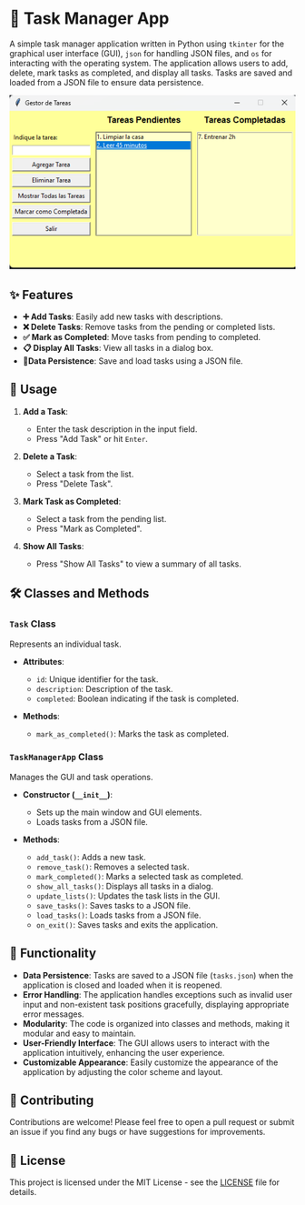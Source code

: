 # 📝 Task Manager App

A simple task manager application written in Python using `tkinter` for the graphical user interface (GUI), `json` for handling JSON files, and `os` for interacting with the operating system. The application allows users to add, delete, mark tasks as completed, and display all tasks. Tasks are saved and loaded from a JSON file to ensure data persistence.

![Task Manager App](taskmanger.png)



## ✨ Features

- **➕ Add Tasks**: Easily add new tasks with descriptions.
- **❌ Delete Tasks**: Remove tasks from the pending or completed lists.
- **✅ Mark as Completed**: Move tasks from pending to completed.
- **📋 Display All Tasks**: View all tasks in a dialog box.
- **💾Data Persistence**: Save and load tasks using a JSON file.

## 📖 Usage

1. **Add a Task**:
   - Enter the task description in the input field.
   - Press "Add Task" or hit `Enter`.

2. **Delete a Task**:
   - Select a task from the list.
   - Press "Delete Task".

3. **Mark Task as Completed**:
   - Select a task from the pending list.
   - Press "Mark as Completed".

4. **Show All Tasks**:
   - Press "Show All Tasks" to view a summary of all tasks.

## 🛠️ Classes and Methods

### `Task` Class

Represents an individual task.

- **Attributes**:
  - `id`: Unique identifier for the task.
  - `description`: Description of the task.
  - `completed`: Boolean indicating if the task is completed.

- **Methods**:
  - `mark_as_completed()`: Marks the task as completed.

### `TaskManagerApp` Class

Manages the GUI and task operations.

- **Constructor (`__init__`)**:
  - Sets up the main window and GUI elements.
  - Loads tasks from a JSON file.

- **Methods**:
  -  `add_task()`: Adds a new task.
  - `remove_task()`: Removes a selected task.
  - `mark_completed()`: Marks a selected task as completed.
  - `show_all_tasks()`: Displays all tasks in a dialog.
  - `update_lists()`: Updates the task lists in the GUI.
  - `save_tasks()`: Saves tasks to a JSON file.
  - `load_tasks()`: Loads tasks from a JSON file.
  - `on_exit()`: Saves tasks and exits the application.

## 🚀 Functionality

- **Data Persistence**: Tasks are saved to a JSON file (`tasks.json`) when the application is closed and loaded when it is reopened.
- **Error Handling**: The application handles exceptions such as invalid user input and non-existent task positions gracefully, displaying appropriate error messages.
- **Modularity**: The code is organized into classes and methods, making it modular and easy to maintain.
- **User-Friendly Interface**: The GUI allows users to interact with the application intuitively, enhancing the user experience.
- **Customizable Appearance**: Easily customize the appearance of the application by adjusting the color scheme and layout.

## 🤝 Contributing

Contributions are welcome! Please feel free to open a pull request or submit an issue if you find any bugs or have suggestions for improvements.

## 📝 License

This project is licensed under the MIT License - see the [LICENSE](LICENSE) file for details.

